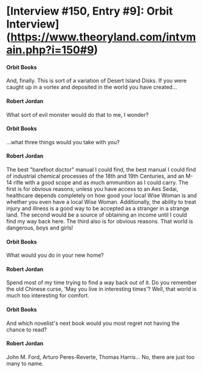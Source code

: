 # [Interview #150, Entry #9]: Orbit Interview](https://www.theoryland.com/intvmain.php?i=150#9)

#### Orbit Books

And, finally. This is sort of a variation of Desert Island Disks. If you were caught up in a vortex and deposited in the world you have created...

#### Robert Jordan

What sort of evil monster would do that to me, I wonder?

#### Orbit Books

...what three things would you take with you?

#### Robert Jordan

The best "barefoot doctor" manual I could find, the best manual I could find of industrial chemical processes of the 18th and 19th Centuries, and an M-14 rifle with a good scope and as much ammunition as I could carry. The first is for obvious reasons; unless you have access to an Aes Sedai, healthcare depends completely on how good your local Wise Woman is and whether you even have a local Wise Woman. Additionally, the ability to treat injury and illness is a good way to be accepted as a stranger in a strange land. The second would be a source of obtaining an income until I could find my way back here. The third also is for obvious reasons. That world is dangerous, boys and girls!

#### Orbit Books

What would you do in your new home?

#### Robert Jordan

Spend most of my time trying to find a way back out of it. Do you remember the old Chinese curse, 'May you live in interesting times'? Well, that world is much too interesting for comfort.

#### Orbit Books

And which novelist's next book would you most regret not having the chance to read?

#### Robert Jordan

John M. Ford, Arturo Peres-Reverte, Thomas Harris... No, there are just too many to name.

